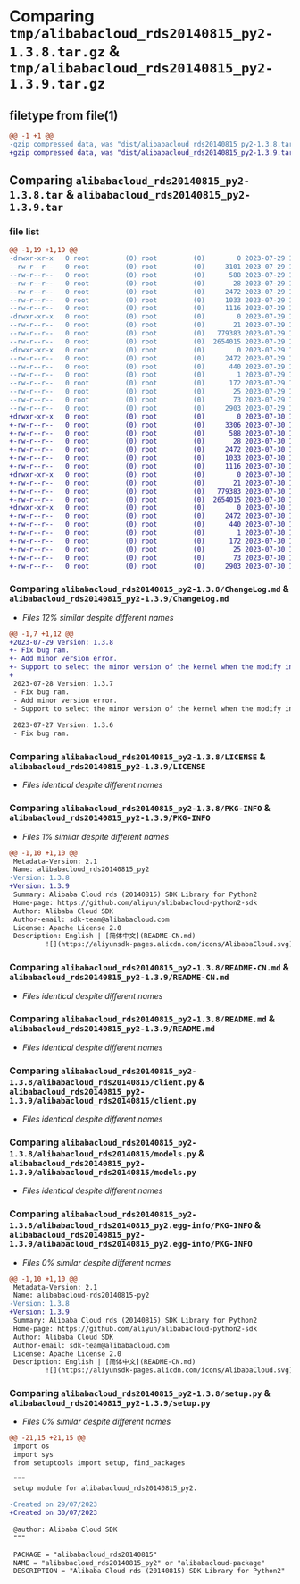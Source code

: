 # Comparing `tmp/alibabacloud_rds20140815_py2-1.3.8.tar.gz` & `tmp/alibabacloud_rds20140815_py2-1.3.9.tar.gz`

## filetype from file(1)

```diff
@@ -1 +1 @@
-gzip compressed data, was "dist/alibabacloud_rds20140815_py2-1.3.8.tar", last modified: Sat Jul 29 15:10:03 2023, max compression
+gzip compressed data, was "dist/alibabacloud_rds20140815_py2-1.3.9.tar", last modified: Sun Jul 30 15:10:13 2023, max compression
```

## Comparing `alibabacloud_rds20140815_py2-1.3.8.tar` & `alibabacloud_rds20140815_py2-1.3.9.tar`

### file list

```diff
@@ -1,19 +1,19 @@
-drwxr-xr-x   0 root         (0) root         (0)        0 2023-07-29 15:10:03.000000 alibabacloud_rds20140815_py2-1.3.8/
--rw-r--r--   0 root         (0) root         (0)     3101 2023-07-29 15:10:03.000000 alibabacloud_rds20140815_py2-1.3.8/ChangeLog.md
--rw-r--r--   0 root         (0) root         (0)      588 2023-07-29 15:10:03.000000 alibabacloud_rds20140815_py2-1.3.8/LICENSE
--rw-r--r--   0 root         (0) root         (0)       28 2023-07-29 15:10:03.000000 alibabacloud_rds20140815_py2-1.3.8/MANIFEST.in
--rw-r--r--   0 root         (0) root         (0)     2472 2023-07-29 15:10:03.000000 alibabacloud_rds20140815_py2-1.3.8/PKG-INFO
--rw-r--r--   0 root         (0) root         (0)     1033 2023-07-29 15:10:03.000000 alibabacloud_rds20140815_py2-1.3.8/README-CN.md
--rw-r--r--   0 root         (0) root         (0)     1116 2023-07-29 15:10:03.000000 alibabacloud_rds20140815_py2-1.3.8/README.md
-drwxr-xr-x   0 root         (0) root         (0)        0 2023-07-29 15:10:03.000000 alibabacloud_rds20140815_py2-1.3.8/alibabacloud_rds20140815/
--rw-r--r--   0 root         (0) root         (0)       21 2023-07-29 15:10:03.000000 alibabacloud_rds20140815_py2-1.3.8/alibabacloud_rds20140815/__init__.py
--rw-r--r--   0 root         (0) root         (0)   779383 2023-07-29 15:10:03.000000 alibabacloud_rds20140815_py2-1.3.8/alibabacloud_rds20140815/client.py
--rw-r--r--   0 root         (0) root         (0)  2654015 2023-07-29 15:10:03.000000 alibabacloud_rds20140815_py2-1.3.8/alibabacloud_rds20140815/models.py
-drwxr-xr-x   0 root         (0) root         (0)        0 2023-07-29 15:10:03.000000 alibabacloud_rds20140815_py2-1.3.8/alibabacloud_rds20140815_py2.egg-info/
--rw-r--r--   0 root         (0) root         (0)     2472 2023-07-29 15:10:03.000000 alibabacloud_rds20140815_py2-1.3.8/alibabacloud_rds20140815_py2.egg-info/PKG-INFO
--rw-r--r--   0 root         (0) root         (0)      440 2023-07-29 15:10:03.000000 alibabacloud_rds20140815_py2-1.3.8/alibabacloud_rds20140815_py2.egg-info/SOURCES.txt
--rw-r--r--   0 root         (0) root         (0)        1 2023-07-29 15:10:03.000000 alibabacloud_rds20140815_py2-1.3.8/alibabacloud_rds20140815_py2.egg-info/dependency_links.txt
--rw-r--r--   0 root         (0) root         (0)      172 2023-07-29 15:10:03.000000 alibabacloud_rds20140815_py2-1.3.8/alibabacloud_rds20140815_py2.egg-info/requires.txt
--rw-r--r--   0 root         (0) root         (0)       25 2023-07-29 15:10:03.000000 alibabacloud_rds20140815_py2-1.3.8/alibabacloud_rds20140815_py2.egg-info/top_level.txt
--rw-r--r--   0 root         (0) root         (0)       73 2023-07-29 15:10:03.000000 alibabacloud_rds20140815_py2-1.3.8/setup.cfg
--rw-r--r--   0 root         (0) root         (0)     2903 2023-07-29 15:10:03.000000 alibabacloud_rds20140815_py2-1.3.8/setup.py
+drwxr-xr-x   0 root         (0) root         (0)        0 2023-07-30 15:10:13.000000 alibabacloud_rds20140815_py2-1.3.9/
+-rw-r--r--   0 root         (0) root         (0)     3306 2023-07-30 15:10:13.000000 alibabacloud_rds20140815_py2-1.3.9/ChangeLog.md
+-rw-r--r--   0 root         (0) root         (0)      588 2023-07-30 15:10:13.000000 alibabacloud_rds20140815_py2-1.3.9/LICENSE
+-rw-r--r--   0 root         (0) root         (0)       28 2023-07-30 15:10:13.000000 alibabacloud_rds20140815_py2-1.3.9/MANIFEST.in
+-rw-r--r--   0 root         (0) root         (0)     2472 2023-07-30 15:10:13.000000 alibabacloud_rds20140815_py2-1.3.9/PKG-INFO
+-rw-r--r--   0 root         (0) root         (0)     1033 2023-07-30 15:10:13.000000 alibabacloud_rds20140815_py2-1.3.9/README-CN.md
+-rw-r--r--   0 root         (0) root         (0)     1116 2023-07-30 15:10:13.000000 alibabacloud_rds20140815_py2-1.3.9/README.md
+drwxr-xr-x   0 root         (0) root         (0)        0 2023-07-30 15:10:13.000000 alibabacloud_rds20140815_py2-1.3.9/alibabacloud_rds20140815/
+-rw-r--r--   0 root         (0) root         (0)       21 2023-07-30 15:10:13.000000 alibabacloud_rds20140815_py2-1.3.9/alibabacloud_rds20140815/__init__.py
+-rw-r--r--   0 root         (0) root         (0)   779383 2023-07-30 15:10:13.000000 alibabacloud_rds20140815_py2-1.3.9/alibabacloud_rds20140815/client.py
+-rw-r--r--   0 root         (0) root         (0)  2654015 2023-07-30 15:10:13.000000 alibabacloud_rds20140815_py2-1.3.9/alibabacloud_rds20140815/models.py
+drwxr-xr-x   0 root         (0) root         (0)        0 2023-07-30 15:10:13.000000 alibabacloud_rds20140815_py2-1.3.9/alibabacloud_rds20140815_py2.egg-info/
+-rw-r--r--   0 root         (0) root         (0)     2472 2023-07-30 15:10:13.000000 alibabacloud_rds20140815_py2-1.3.9/alibabacloud_rds20140815_py2.egg-info/PKG-INFO
+-rw-r--r--   0 root         (0) root         (0)      440 2023-07-30 15:10:13.000000 alibabacloud_rds20140815_py2-1.3.9/alibabacloud_rds20140815_py2.egg-info/SOURCES.txt
+-rw-r--r--   0 root         (0) root         (0)        1 2023-07-30 15:10:13.000000 alibabacloud_rds20140815_py2-1.3.9/alibabacloud_rds20140815_py2.egg-info/dependency_links.txt
+-rw-r--r--   0 root         (0) root         (0)      172 2023-07-30 15:10:13.000000 alibabacloud_rds20140815_py2-1.3.9/alibabacloud_rds20140815_py2.egg-info/requires.txt
+-rw-r--r--   0 root         (0) root         (0)       25 2023-07-30 15:10:13.000000 alibabacloud_rds20140815_py2-1.3.9/alibabacloud_rds20140815_py2.egg-info/top_level.txt
+-rw-r--r--   0 root         (0) root         (0)       73 2023-07-30 15:10:13.000000 alibabacloud_rds20140815_py2-1.3.9/setup.cfg
+-rw-r--r--   0 root         (0) root         (0)     2903 2023-07-30 15:10:13.000000 alibabacloud_rds20140815_py2-1.3.9/setup.py
```

### Comparing `alibabacloud_rds20140815_py2-1.3.8/ChangeLog.md` & `alibabacloud_rds20140815_py2-1.3.9/ChangeLog.md`

 * *Files 12% similar despite different names*

```diff
@@ -1,7 +1,12 @@
+2023-07-29 Version: 1.3.8
+- Fix bug ram.
+- Add minor version error.
+- Support to select the minor version of the kernel when the modify instance error reports that the kernel version does not support it.
+
 2023-07-28 Version: 1.3.7
 - Fix bug ram.
 - Add minor version error.
 - Support to select the minor version of the kernel when the modify instance error reports that the kernel version does not support it.
 
 2023-07-27 Version: 1.3.6
 - Fix bug ram.
```

### Comparing `alibabacloud_rds20140815_py2-1.3.8/LICENSE` & `alibabacloud_rds20140815_py2-1.3.9/LICENSE`

 * *Files identical despite different names*

### Comparing `alibabacloud_rds20140815_py2-1.3.8/PKG-INFO` & `alibabacloud_rds20140815_py2-1.3.9/PKG-INFO`

 * *Files 1% similar despite different names*

```diff
@@ -1,10 +1,10 @@
 Metadata-Version: 2.1
 Name: alibabacloud_rds20140815_py2
-Version: 1.3.8
+Version: 1.3.9
 Summary: Alibaba Cloud rds (20140815) SDK Library for Python2
 Home-page: https://github.com/aliyun/alibabacloud-python2-sdk
 Author: Alibaba Cloud SDK
 Author-email: sdk-team@alibabacloud.com
 License: Apache License 2.0
 Description: English | [简体中文](README-CN.md)
         ![](https://aliyunsdk-pages.alicdn.com/icons/AlibabaCloud.svg)
```

### Comparing `alibabacloud_rds20140815_py2-1.3.8/README-CN.md` & `alibabacloud_rds20140815_py2-1.3.9/README-CN.md`

 * *Files identical despite different names*

### Comparing `alibabacloud_rds20140815_py2-1.3.8/README.md` & `alibabacloud_rds20140815_py2-1.3.9/README.md`

 * *Files identical despite different names*

### Comparing `alibabacloud_rds20140815_py2-1.3.8/alibabacloud_rds20140815/client.py` & `alibabacloud_rds20140815_py2-1.3.9/alibabacloud_rds20140815/client.py`

 * *Files identical despite different names*

### Comparing `alibabacloud_rds20140815_py2-1.3.8/alibabacloud_rds20140815/models.py` & `alibabacloud_rds20140815_py2-1.3.9/alibabacloud_rds20140815/models.py`

 * *Files identical despite different names*

### Comparing `alibabacloud_rds20140815_py2-1.3.8/alibabacloud_rds20140815_py2.egg-info/PKG-INFO` & `alibabacloud_rds20140815_py2-1.3.9/alibabacloud_rds20140815_py2.egg-info/PKG-INFO`

 * *Files 0% similar despite different names*

```diff
@@ -1,10 +1,10 @@
 Metadata-Version: 2.1
 Name: alibabacloud-rds20140815-py2
-Version: 1.3.8
+Version: 1.3.9
 Summary: Alibaba Cloud rds (20140815) SDK Library for Python2
 Home-page: https://github.com/aliyun/alibabacloud-python2-sdk
 Author: Alibaba Cloud SDK
 Author-email: sdk-team@alibabacloud.com
 License: Apache License 2.0
 Description: English | [简体中文](README-CN.md)
         ![](https://aliyunsdk-pages.alicdn.com/icons/AlibabaCloud.svg)
```

### Comparing `alibabacloud_rds20140815_py2-1.3.8/setup.py` & `alibabacloud_rds20140815_py2-1.3.9/setup.py`

 * *Files 0% similar despite different names*

```diff
@@ -21,15 +21,15 @@
 import os
 import sys
 from setuptools import setup, find_packages
 
 """
 setup module for alibabacloud_rds20140815_py2.
 
-Created on 29/07/2023
+Created on 30/07/2023
 
 @author: Alibaba Cloud SDK
 """
 
 PACKAGE = "alibabacloud_rds20140815"
 NAME = "alibabacloud_rds20140815_py2" or "alibabacloud-package"
 DESCRIPTION = "Alibaba Cloud rds (20140815) SDK Library for Python2"
```

